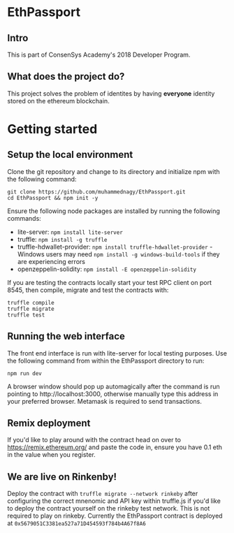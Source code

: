 # EthPassport

## Intro
This is part of ConsenSys Academy's 2018 Developer Program.

## What does the project do?
This project solves the problem of  identites by having **everyone** identity stored on the ethereum  blockchain.

# Getting started
## Setup the local environment

Clone the git repository and change to its directory and initialize npm with the following command:
```
git clone https://github.com/muhammednagy/EthPassport.git
cd EthPassport && npm init -y
```
Ensure the following node packages are installed by running the following commands:

- lite-server: `npm install lite-server`
- truffle: `npm install -g truffle`
- truffle-hdwallet-provider: `npm install truffle-hdwallet-provider` - Windows users may need `npm install -g windows-build-tools` if they are experiencing errors
- openzeppelin-solidity: `npm install -E openzeppelin-solidity`

If you are testing the contracts locally start your test RPC client on port 8545, then compile, migrate and test the contracts with: 
```
truffle compile
truffle migrate
truffle test
```
## Running the web interface

The front end interface is run with lite-server for local testing purposes. Use the following command from within the EthPassport directory to run:

`npm run dev`

A browser window should pop up automagically after the command is run pointing to http://localhost:3000, otherwise manually type this address in your preferred browser. Metamask is required to send transactions.


## Remix deployment

If you'd like to play around with the contract head on over to https://remix.ethereum.org/ and paste the code in, ensure you have 0.1 eth in the value when you register.

## We are live on Rinkenby!

Deploy the contract with `truffle migrate --network rinkeby` after configuring the correct mnenomic and API key within truffle.js if you'd like to deploy the contract yourself on the rinkeby test network. This is not required to play on rinkeby. Currently the EthPassport contract is deployed at `0x5679051C3381ea527a71D454593f784b4A67f8A6`
